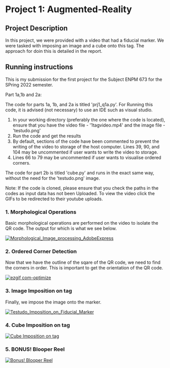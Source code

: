 # Project 1: Augmented-Reality

## Project Description

In this project, we were provided with a video that had a fiducial marker. We were tasked with imposing an image and a cube onto this tag. The approach for doin this is detailed in the report.

## Running instructions

This is my submission for the first project for the Subject ENPM 673 for the SPring 2022 semester.

Part 1a,1b and 2a:

The code for parts 1a, 1b, and 2a is titled 'prj1_q1a.py'. For Running this code, it is advised (not necessary) to use an IDE such as visual studio.

1. In your working directory (preferably the one where the code is located), ensure that you have the video file - '1tagvideo.mp4' and the image file - 'testudo.png'
2. Run the code and get the results
3. By default, sections of the code have been commented to prevent the writing of the video to storage of the host computer. Lines 39, 90, and 104 may be uncommented if user wants to write the video to storage.
4. Lines 66 to 79 may be uncommented if user wants to visualise ordered corners.

The code for part 2b is titled 'cube.py' and runs in the exact same way, without the need for the 'testudo.png' image.

Note: If the code is cloned, please ensure that you check the paths in the codes as input data has not been Uploaded. To view the video click the GIFs to be redirected to their youtube uploads.

### 1. Morphological Operations

Basic morphological operations are performed on the video to isolate the QR code. The output for which is what we see below.

[![Morphological_Image_processing_AdobeExpress](https://user-images.githubusercontent.com/35636842/218368728-35bad771-17fc-4388-a5d9-7d82de198b73.gif)](https://youtu.be/K2lSg51COJ0)

### 2. Ordered Corner Detection

Now that we have the outline of the sqare of the QR code, we need to find the corners in order. This is important to get the orientation of the QR code.

[![ezgif com-optimize](https://user-images.githubusercontent.com/35636842/218370397-a4d85010-2d91-48cc-bdc0-b21f8113ec73.gif)](https://youtu.be/vW_rvp5WV1s)

### 3. Image Imposition on tag

Finally, we impose the image onto the marker.

[![Testudo_Imposition_on_Fiducial_Marker](https://user-images.githubusercontent.com/35636842/218371698-48caacd1-4087-48ff-880e-47d440ba41d6.gif)](https://youtu.be/-3TvXzFVbGk)

### 4. Cube Imposition on tag
[![Cube Imposition on tag](https://img.youtube.com/vi/iCmC9NynMJg/0.jpg)](https://youtu.be/iCmC9NynMJg)

### 5. BONUS! Blooper Reel
[![Bonus! Blooper Reel](https://img.youtube.com/vi/cD1I4kXAkUM/0.jpg)](https://youtu.be/cD1I4kXAkUM)
